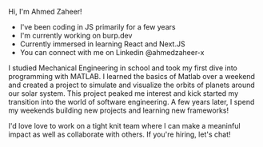 Hi, I'm Ahmed Zaheer!

- I've been coding in JS primarily for a few years
- I'm currently working on burp.dev
- Currently immersed in learning React and Next.JS
- You can connect with me on Linkedin @ahmedzaheer-x

I studied Mechanical Engineering  in school and took my first dive into programming with MATLAB. I learned the basics of Matlab over a weekend and created a project to simulate and visualize the orbits of planets around our solar system. This project peaked me interest and kick started my transition into the world of software engineering. A few years later, I spend my weekends building new projects and learning new frameworks!

I'd love love to work on a tight knit team where I can make a meaninful impact as well as collaborate with others. If you're hiring, let's chat!

